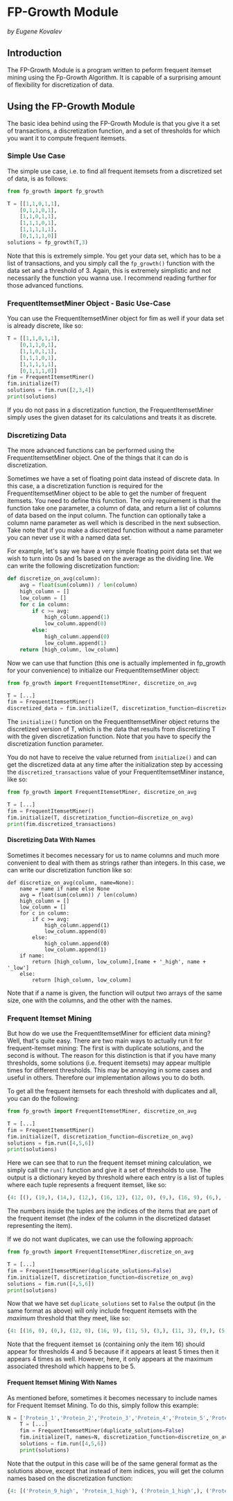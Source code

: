 # FP-Growth Module

_by Eugene Kovalev_

## Introduction

The FP-Growth Module is a program written to peform frequent itemset mining using the Fp-Growth Algorithm. It is capable of a surprising amount of flexibility for discretization of data.

## Using the FP-Growth Module

The basic idea behind using the FP-Growth Module is that you give it a set of transactions, a discretization function, and a set of thresholds for which you want it to compute frequent itemsets.

### Simple Use Case

The simple use case, i.e. to find all frequent itemsets from a discretized set of data, is as follows:

```python
from fp_growth import fp_growth

T = [[1,1,0,1,1],
    [0,1,1,0,1],
    [1,1,0,1,1],
    [1,1,1,0,1],
    [1,1,1,1,1],
    [0,1,1,1,0]]
solutions = fp_growth(T,3)
```

Note that this is extremely simple. You get your data set, which has to be a list of transactions, and you simply call the `fp_growth()` function with the data set and a threshold of 3. Again, this is extremely simplistic and not necessarily the function you wanna use. I recommend reading further for those advanced functions.

### FrequentItemsetMiner Object - Basic Use-Case

You can use the FrequentItemsetMiner object for fim as well if your data set is already discrete, like so:

```python
T = [[1,1,0,1,1],
    [0,1,1,0,1],
    [1,1,0,1,1],
    [1,1,1,0,1],
    [1,1,1,1,1],
    [0,1,1,1,0]]
fim = FrequentItemsetMiner()
fim.initialize(T)
solutions = fim.run([2,3,4])
print(solutions)
```

If you do not pass in a discretization function, the FrequentItemsetMiner simply uses the given dataset for its calculations and treats it as discrete.

### Discretizing Data

The more advanced functions can be performed using the FrequentItemsetMiner object. One of the things that it can do is discretization.

Sometimes we have a set of floating point data instead of discrete data. In this case, a a discretization function is required for the FrequentItemsetMiner object to be able to get the number of frequent itemsets. You need to define this function. The only requirement is that the function take one parameter, a column of data, and return a list of columns of data based on the input column. The function can optionally take a column name parameter as well which is described in the next subsection. Take note that if you make a discretized function without a name parameter you can never use it with a named data set.

For example, let's say we have a very simple floating point data set that we wish to turn into 0s and 1s based on the average as the dividing line. We can write the following discretization function:

```python
def discretize_on_avg(column):
	avg = float(sum(column)) / len(column)
	high_column = []
	low_column = []
	for c in column:
		if c >= avg:
			high_column.append(1)
			low_column.append(0)
		else:
			high_column.append(0)
			low_column.append(1)
	return [high_column, low_column]
```

Now we can use that function (this one is actually implemented in fp_growth for your convenience) to initialize our FrequentItemsetMiner object:

```python
from fp_growth import FrequentItemsetMiner, discretize_on_avg

T = [...]
fim = FrequentItemsetMiner()
discretized_data = fim.initialize(T, discretization_function=discretize_on_avg)
```

The `initialize()` function on the FrequentItemsetMiner object returns the discretized version of T, which is the data that results from discretizing T with the given discretization function. Note that you have to specify the discretization function parameter.

You do not have to receive the value returned from `initialize()` and can get the discretized data at any time after the initialization step by accessing the `discretized_transactions` value of your FrequentItemsetMiner instance, like so:

```python
from fp_growth import FrequentItemsetMiner, discretize_on_avg

T = [...]
fim = FrequentItemsetMiner()
fim.initialize(T, discretization_function=discretize_on_avg)
print(fim.discretized_transactions)
```

#### Discretizing Data With Names

Sometimes it becomes necessary for us to name columns and much more convenient to deal with them as strings rather than integers. In this case, we can write our discretization function like so:

```
def discretize_on_avg(column, name=None):
	name = name if name else None
	avg = float(sum(column)) / len(column)
	high_column = []
	low_column = []
	for c in column:
		if c >= avg:
			high_column.append(1)
			low_column.append(0)
		else:
			high_column.append(0)
			low_column.append(1)
	if name:
		return [high_column, low_column],[name + '_high', name + '_low']
	else:
		return [high_column, low_column]
```

Note that if a name is given, the function will output two arrays of the same size, one with the columns, and the other with the names.

### Frequent Itemset Mining

But how do we use the FrequentItemsetMiner for efficient data mining? Well, that's quite easy. There are two main ways to actually run it for frequent-itemset mining: The first is with duplicate solutions, and the second is without. The reason for this distinction is that if you have many thresholds, some solutions (i.e. frequent itemsets) may appear multiple times for different thresholds. This may be annoying in some cases and useful in others. Therefore our implementation allows you to do both.

To get all the frequent itemsets for each threshold with duplicates and all, you can do the following:

```python
from fp_growth import FrequentItemsetMiner, discretize_on_avg

T = [...]
fim = FrequentItemsetMiner()
fim.initialize(T, discretization_function=discretize_on_avg)
solutions = fim.run([4,5,6])
print(solutions)
```

Here we can see that to run the frequent itemset mining calculation, we simply call the `run()` function and give it a set of thresholds to use. The output is a dictionary keyed by threshold where each entry is a list of tuples where each tuple represents a frequent itemset, like so:

```python
{4: [(), (19,), (14,), (12,), (16, 12), (12, 0), (9,), (16, 9), (6,), (11, 6), (5,), (11, 5), (3,), (11, 3), (0,), (16, 0), (16,), (11,)], 5: [(), (16,), (11,)], 6: [()]}
```

The numbers inside the tuples are the indices of the items that are part of the frequent itemset (the index of the column in the discretized dataset representing the item).

If we do not want duplicates, we can use the following approach:

```python
from fp_growth import FrequentItemsetMiner,discretize_on_avg

T = [...]
fim = FrequentItemsetMiner(duplicate_solutions=False)
fim.initialize(T, discretization_function=discretize_on_avg)
solutions = fim.run([4,5,6])
print(solutions)
```

Now that we have set `duplicate_solutions` set to `False` the output (in the same format as above) will only include frequent itemsets with the _maximum_ threshold that they meet, like so:

```python
{4: [(16, 0), (0,), (12, 0), (16, 9), (11, 5), (3,), (11, 3), (9,), (5,), (6,), (12,), (19,), (14,), (11, 6), (16, 12)], 5: [(16,), (), (11,)]}
```

Note that the frequent itemset `16` (containing only the item 16) should appear for thresholds 4 and 5 because if it appears at least 5 times then it appears 4 times as well. However, here, it only appears at the maximum associated threshold which happens to be 5.

#### Frequent Itemset Mining With Names

As mentioned before, sometimes it becomes necessary to include names for Frequent Itemset Mining. To do this, simply follow this example:

```python
N = ['Protein_1','Protein_2','Protein_3','Protein_4','Protein_5','Protein_6','Protein_7','Protein_8','Protein_9','Protein_10']
	T = [...]
	fim = FrequentItemsetMiner(duplicate_solutions=False)
	fim.initialize(T, names=N, discretization_function=discretize_on_avg)
	solutions = fim.run([4,5,6])
	print(solutions)
```

Note that the output in this case will be of the same general format as the solutions above, except that instead of item indices, you will get the column names based on the discretization function:

```python
{4: [('Protein_9_high', 'Protein_1_high'), ('Protein_1_high',), ('Protein_7_high', 'Protein_1_high'), ('Protein_9_high', 'Protein_5_low'), ('Protein_6_low', 'Protein_3_low'), ('Protein_2_low',), ('Protein_6_low', 'Protein_2_low'), ('Protein_5_low',), ('Protein_3_low',), ('Protein_4_high',), ('Protein_7_high',), ('Protein_10_low',), ('Protein_8_high',), ('Protein_6_low', 'Protein_4_high'), ('Protein_9_high', 'Protein_7_high')], 5: [('Protein_9_high',), ('Protein_6_low',)], 6: [()]}
```
